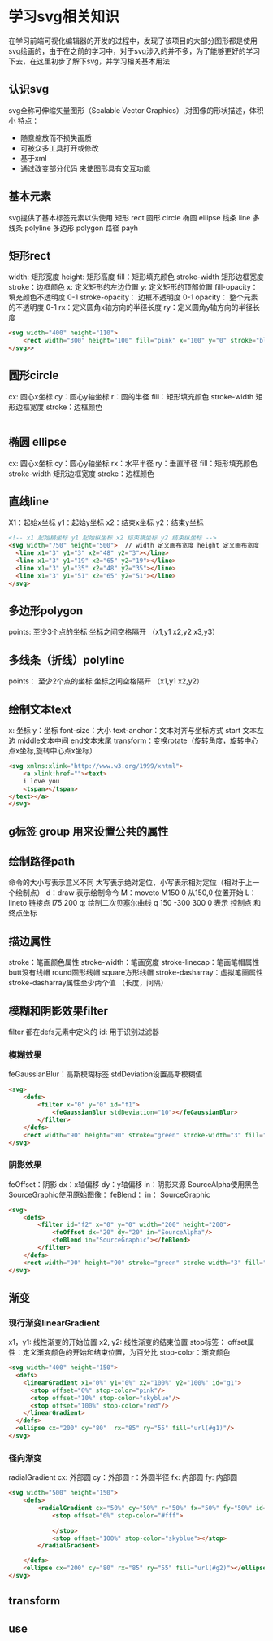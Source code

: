 # 学习svg相关知识
在学习前端可视化编辑器的开发的过程中，发现了该项目的大部分图形都是使用svg绘画的，由于在之前的学习中，对于svg涉入的并不多，为了能够更好的学习下去，在这里初步了解下svg，并学习相关基本用法
## 认识svg
svg全称可伸缩矢量图形（Scalable Vector Graphics）,对图像的形状描述，体积小
特点：
* 随意缩放而不损失画质
* 可被众多工具打开或修改
* 基于xml
* 通过改变部分代码 来使图形具有交互功能

## 基本元素
svg提供了基本标签元素以供使用
矩形 rect
圆形 circle
椭圆 ellipse
线条 line
多线条 polyline
多边形 polygon
路径 payh

## 矩形rect
width: 矩形宽度
height: 矩形高度
fill：矩形填充颜色
stroke-width 矩形边框宽度
stroke：边框颜色
x: 定义矩形的左边位置
y: 定义矩形的顶部位置
fill-opacity：填充颜色不透明度 0-1
stroke-opacity： 边框不透明度 0-1
opacity： 整个元素的不透明度 0-1
rx：定义圆角x轴方向的半径长度
ry：定义圆角y轴方向的半径长度
```html
<svg width="400" height="110">
    <rect width="300" height="100" fill="pink" x="100" y="0" stroke="blue"></rect>
</svg>>
```

## 圆形circle
cx: 圆心x坐标
cy：圆心y轴坐标
r：圆的半径
fill：矩形填充颜色
stroke-width 矩形边框宽度
stroke：边框颜色
```html

```

## 椭圆 ellipse
cx: 圆心x坐标
cy：圆心y轴坐标
rx：水平半径
ry：垂直半径
fill：矩形填充颜色
stroke-width 矩形边框宽度
stroke：边框颜色
## 直线line
X1：起始x坐标
y1：起始y坐标
x2：结束x坐标
y2：结束y坐标
```html
<!-- x1 起始横坐标 y1 起始纵坐标 x2 结束横坐标 y2 结束纵坐标 -->
<svg width="750" height="500">  // width 定义画布宽度 height 定义画布宽度
  <line x1="3" y1="3" x2="48" y2="3"></line> 
  <line x1="3" y1="19" x2="65" y2="19"></line>
  <line x1="3" y1="35" x2="48" y2="35"></line>
  <line x1="3" y1="51" x2="65" y2="51"></line>
</svg>
```
## 多边形polygon
points: 至少3个点的坐标 坐标之间空格隔开 （x1,y1 x2,y2 x3,y3）

## 多线条（折线）polyline
points： 至少2个点的坐标 坐标之间空格隔开 （x1,y1 x2,y2）

## 绘制文本text
x: 坐标
y：坐标
font-size：大小
text-anchor：文本对齐与坐标方式 start 文本左边 middle文本中间 end文本末尾
transform：变换rotate（旋转角度，旋转中心点x坐标,旋转中心点x坐标）
```html
<svg xmlns:xlink="http://www.w3.org/1999/xhtml">
    <a xlink:href=""><text>
    i love you
    <tspan></tspan>
</text></a>
</svg>
```
## g标签 group 用来设置公共的属性
## 绘制路径path
命令的大小写表示意义不同 大写表示绝对定位，小写表示相对定位（相对于上一个绘制点）
d：draw 表示绘制命令 M：moveto M150 0  从150,0 位置开始  L：lineto 链接点 l75 200   q: 绘制二次贝塞尔曲线 q 150 -300  300 0  表示 控制点 和 终点坐标


## 描边属性
stroke：笔画颜色属性
stroke-width：笔画宽度
stroke-linecap：笔画笔帽属性 butt没有线帽 round圆形线帽 square方形线帽
stroke-dasharray：虚拟笔画属性 stroke-dasharray属性至少两个值 （长度，间隔）

##  模糊和阴影效果filter
filter 都在defs元素中定义的
id: 用于识别过滤器

### 模糊效果
feGaussianBlur：高斯模糊标签 stdDeviation设置高斯模糊值
```html
<svg>
    <defs>
        <filter x="0" y="0" id="f1">
            <feGaussianBlur stdDeviation="10"></feGaussianBlur>
        </filter>
    </defs>
    <rect width="90" height="90" stroke="green" stroke-width="3" fill="yellow" filter="url(#f1)"></rect>
</svg>
```
### 阴影效果
feOffset：阴影 dx：x轴偏移 dy：y轴偏移 in：阴影来源 SourceAlpha使用黑色 SourceGraphic使用原始图像：
feBlend： in： SourceGraphic
```html
<svg>
    <defs>
        <filter id="f2" x="0" y="0" width="200" height="200">
            <feOffset dx="20" dy="20" in="SourceAlpha"/>
            <feBlend in="SourceGraphic"></feBlend>
        </filter>
    </defs>
    <rect width="90" height="90" stroke="green" stroke-width="3" fill="yellow" filter="url(#f2)"></rect>
</svg>
```
## 渐变
### 现行渐变linearGradient
x1，y1: 线性渐变的开始位置
x2, y2: 线性渐变的结束位置
stop标签： offset属性：定义渐变颜色的开始和结束位置，为百分比
stop-color：渐变颜色
```html
<svg width="400" height="150">
  <defs>
    <linearGradient x1="0%" y1="0%" x2="100%" y2="100%" id="g1">
      <stop offset="0%" stop-color="pink"/>
      <stop offset="10%" stop-color="skyblue"/>
      <stop offset="100%" stop-color="red"/>
    </linearGradient>
  </defs>
  <ellipse cx="200" cy="80"  rx="85" ry="55" fill="url(#g1)"/>
</svg>
```

### 径向渐变
radialGradient
cx: 外部圆
cy：外部圆
r：外圆半径
fx: 内部圆
fy: 内部圆

```html
<svg width="500" height="150">
    <defs>
        <radialGradient cx="50%" cy="50%" r="50%" fx="50%" fy="50%" id="g2">
            <stop offset="0%" stop-color="#fff">
                
            </stop>
            <stop offset="100%" stop-color="skyblue"></stop>
        </radialGradient>

    </defs>
    <ellipse cx="200" cy="80" rx="85" ry="55" fill="url(#g2)"></ellipse>
</svg>
```

## transform

## use
